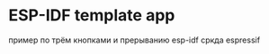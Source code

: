 ESP-IDF template app
====================
пример  по  трём кнопками и прерыванию 
esp-idf  сркда  espressif
